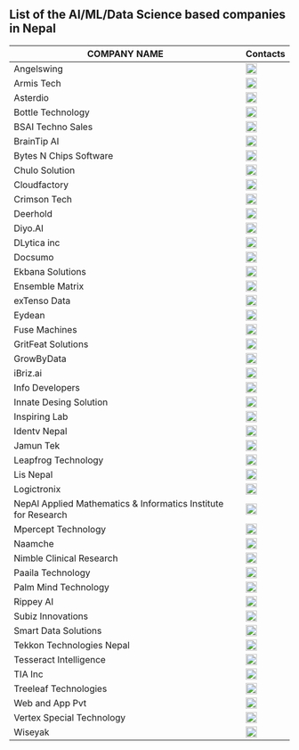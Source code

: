 ## List of the AI/ML/Data Science based companies in Nepal

| COMPANY NAME | Contacts |
|-------------|---------|
|	Angelswing	|	            <a href="https://www.linkedin.com/company/angelswing/" target="_blank"><img src="https://cdn.jsdelivr.net/gh/devicons/devicon@latest/icons/linkedin/linkedin-original.svg" width="20"/></a> 	|
|   Armis Tech |                <a href="https://www.linkedin.com/company/armistech/" target="_blank"><img src="https://cdn.jsdelivr.net/gh/devicons/devicon@latest/icons/linkedin/linkedin-original.svg" width="20"/></a>  |
|	Asterdio	|	            <a href="https://www.linkedin.com/company/asterdio/" target="_blank"><img src="https://cdn.jsdelivr.net/gh/devicons/devicon@latest/icons/linkedin/linkedin-original.svg" width="20"/></a> 		|
|	Bottle Technology	|	    <a href="https://www.linkedin.com/company/bottle-technology/" target="_blank"><img src="https://cdn.jsdelivr.net/gh/devicons/devicon@latest/icons/linkedin/linkedin-original.svg" width="20"/></a> 		|
|   BSAI Techno Sales   |       <a href="https://www.linkedin.com/company/bsaitechnosales/" target="_blank"><img src="https://cdn.jsdelivr.net/gh/devicons/devicon@latest/icons/linkedin/linkedin-original.svg" width="20"/></a>        |
|	BrainTip AI	|	            <a href="https://www.linkedin.com/company/braintip-ai/" target="_blank"><img src="https://cdn.jsdelivr.net/gh/devicons/devicon@latest/icons/linkedin/linkedin-original.svg" width="20"/></a> 		|
|	Bytes N Chips Software|	    <a href="https://www.linkedin.com/company/bytes-n-chips-software/" target="_blank"><img src="https://cdn.jsdelivr.net/gh/devicons/devicon@latest/icons/linkedin/linkedin-original.svg" width="20"/></a> 		|
|	Chulo Solution	|	        <a href="https://www.linkedin.com/company/chulo-solution/" target="_blank"><img src="https://cdn.jsdelivr.net/gh/devicons/devicon@latest/icons/linkedin/linkedin-original.svg" width="20"/></a> 		|
|	Cloudfactory	|	        <a href="https://www.linkedin.com/company/cloudfactory-com/" target="_blank"><img src="https://cdn.jsdelivr.net/gh/devicons/devicon@latest/icons/linkedin/linkedin-original.svg" width="20"/></a> 		|
|   Crimson Tech |              <a href="https://www.linkedin.com/company/crimson-tech-nepal/" target="_blank"><img src="https://cdn.jsdelivr.net/gh/devicons/devicon@latest/icons/linkedin/linkedin-original.svg" width="20"/></a>  |
|	Deerhold	|	            <a href="https://www.linkedin.com/company/deerhold/" target="_blank"><img src="https://cdn.jsdelivr.net/gh/devicons/devicon@latest/icons/linkedin/linkedin-original.svg" width="20"/></a> 		|
|	Diyo.AI	|	                <a href="https://www.linkedin.com/company/diyoai/" target="_blank"><img src="https://cdn.jsdelivr.net/gh/devicons/devicon@latest/icons/linkedin/linkedin-original.svg" width="20"/></a> 		|
|   DLytica inc |               <a href="https://www.linkedin.com/company/dlytica/" target="_blank"><img src="https://cdn.jsdelivr.net/gh/devicons/devicon@latest/icons/linkedin/linkedin-original.svg" width="20"/></a>  |
|	Docsumo	|	                <a href="https://www.linkedin.com/company/docsumoai/" target="_blank"><img src="https://cdn.jsdelivr.net/gh/devicons/devicon@latest/icons/linkedin/linkedin-original.svg" width="20"/></a> 		|
|	Ekbana Solutions	|	    <a href="https://www.linkedin.com/company/ekbana-solutions-pte--ltd/" target="_blank"><img src="https://cdn.jsdelivr.net/gh/devicons/devicon@latest/icons/linkedin/linkedin-original.svg" width="20"/></a> 		|
|	Ensemble Matrix	|	        <a href="https://www.linkedin.com/company/ensemblematrix/" target="_blank"><img src="https://cdn.jsdelivr.net/gh/devicons/devicon@latest/icons/linkedin/linkedin-original.svg" width="20"/></a> 		|
|	exTenso Data	|	        <a href="https://www.linkedin.com/company/extensodata/" target="_blank"><img src="https://cdn.jsdelivr.net/gh/devicons/devicon@latest/icons/linkedin/linkedin-original.svg" width="20"/></a> 		|
|	Eydean	|	                <a href="https://www.linkedin.com/company/eydeaninc/" target="_blank"><img src="https://cdn.jsdelivr.net/gh/devicons/devicon@latest/icons/linkedin/linkedin-original.svg" width="20"/></a> 		|
|	Fuse Machines	|	        <a href="https://www.linkedin.com/company/fusemachines/" target="_blank"><img src="https://cdn.jsdelivr.net/gh/devicons/devicon@latest/icons/linkedin/linkedin-original.svg" width="20"/></a> 		|
|	GritFeat Solutions	|	    <a href="https://www.linkedin.com/company/gritfeat-solutions/" target="_blank"><img src="https://cdn.jsdelivr.net/gh/devicons/devicon@latest/icons/linkedin/linkedin-original.svg" width="20"/></a> 		|
|	GrowByData	|	            <a href="https://www.linkedin.com/company/growbydata/" target="_blank"><img src="https://cdn.jsdelivr.net/gh/devicons/devicon@latest/icons/linkedin/linkedin-original.svg" width="20"/></a> 		|
|	iBriz.ai	|	            <a href="https://www.linkedin.com/company/ibriz-ai/" target="_blank"><img src="https://cdn.jsdelivr.net/gh/devicons/devicon@latest/icons/linkedin/linkedin-original.svg" width="20"/></a> 		|
|	Info Developers	|	        <a href="https://www.linkedin.com/company/infodevelopers-pvt-ltd/" target="_blank"><img src="https://cdn.jsdelivr.net/gh/devicons/devicon@latest/icons/linkedin/linkedin-original.svg" width="20"/></a> 		|
|   Innate Desing Solution|     <a href="https://www.linkedin.com/company/innate-design-solution-pvt-ltd/" target="_blank"><img src="https://cdn.jsdelivr.net/gh/devicons/devicon@latest/icons/linkedin/linkedin-original.svg" width="20"/></a>  |
|	Inspiring Lab	|	        <a href="https://www.linkedin.com/company/inspiring-lab/" target="_blank"><img src="https://cdn.jsdelivr.net/gh/devicons/devicon@latest/icons/linkedin/linkedin-original.svg" width="20"/></a> 		|
|   Identv Nepal    |           <a href="https://www.linkedin.com/company/identvnepal/" target="_blank"><img src="https://cdn.jsdelivr.net/gh/devicons/devicon@latest/icons/linkedin/linkedin-original.svg" width="20"/></a>        |
|   Jamun Tek |                 <a href="https://www.linkedin.com/company/jamuntek/" target="_blank"><img src="https://cdn.jsdelivr.net/gh/devicons/devicon@latest/icons/linkedin/linkedin-original.svg" width="20"/></a>  |
|	Leapfrog Technology	|	    <a href="https://www.linkedin.com/company/lftechnology/" target="_blank"><img src="https://cdn.jsdelivr.net/gh/devicons/devicon@latest/icons/linkedin/linkedin-original.svg" width="20"/></a> 		|
|	Lis Nepal	|	            <a href="https://www.linkedin.com/company/lis-nepal-pvt-ltd/" target="_blank"><img src="https://cdn.jsdelivr.net/gh/devicons/devicon@latest/icons/linkedin/linkedin-original.svg" width="20"/></a> 		|
|	Logictronix	|	            <a href="https://www.linkedin.com/company/logictronix/" target="_blank"><img src="https://cdn.jsdelivr.net/gh/devicons/devicon@latest/icons/linkedin/linkedin-original.svg" width="20"/></a> 		|
|   NepAl Applied Mathematics & Informatics Institute for Research | <a href="https://www.linkedin.com/company/naamiinepal/" target="_blank"><img src="https://cdn.jsdelivr.net/gh/devicons/devicon@latest/icons/linkedin/linkedin-original.svg" width="20"/></a>  |
|	Mpercept Technology	|	    <a href="https://www.linkedin.com/company/mpercept-technology/" target="_blank"><img src="https://cdn.jsdelivr.net/gh/devicons/devicon@latest/icons/linkedin/linkedin-original.svg" width="20"/></a> 		|
|   Naamche |                   <a href="https://www.linkedin.com/company/naamche/" target="_blank"><img src="https://cdn.jsdelivr.net/gh/devicons/devicon@latest/icons/linkedin/linkedin-original.svg" width="20"/></a>  |
|	Nimble Clinical Research|   <a href="https://www.linkedin.com/company/nimble-cr/" target="_blank"><img src="https://cdn.jsdelivr.net/gh/devicons/devicon@latest/icons/linkedin/linkedin-original.svg" width="20"/></a> 		|
|	Paaila Technology	|	    <a href="https://www.linkedin.com/company/paaila-technology/" target="_blank"><img src="https://cdn.jsdelivr.net/gh/devicons/devicon@latest/icons/linkedin/linkedin-original.svg" width="20"/></a> 		|
|   Palm Mind Technology |      <a href="https://www.linkedin.com/company/palm-mind-technology/" target="_blank"><img src="https://cdn.jsdelivr.net/gh/devicons/devicon@latest/icons/linkedin/linkedin-original.svg" width="20"/></a>  |
|	Rippey AI	|	            <a href="https://www.linkedin.com/company/rippey/" target="_blank"><img src="https://cdn.jsdelivr.net/gh/devicons/devicon@latest/icons/linkedin/linkedin-original.svg" width="20"/></a> 		|
|   Subiz Innovations |         <a href="https://subizinnovations.com.np/" target="_blank"><img src="https://icons-for-free.com/iff/png/256/world-131983800559438312.png" width="20"/></a> |
|   Smart Data Solutions |      <a href="https://www.linkedin.com/company/smart-data-solutions/life/smartlife/" target="_blank"><img src="https://cdn.jsdelivr.net/gh/devicons/devicon@latest/icons/linkedin/linkedin-original.svg" width="20"/></a>  |
|	Tekkon Technologies Nepal|	<a href="https://www.linkedin.com/company/tekkontech/" target="_blank"><img src="https://cdn.jsdelivr.net/gh/devicons/devicon@latest/icons/linkedin/linkedin-original.svg" width="20"/></a> 		|
|   Tesseract Intelligence |    <a href="https://www.linkedin.com/company/tesseract-intelligence/" target="_blank"><img src="https://cdn.jsdelivr.net/gh/devicons/devicon@latest/icons/linkedin/linkedin-original.svg" width="20"/></a>  |
|   TIA Inc |                   <a href="https://www.linkedin.com/company/taigroup/" target="_blank"><img src="https://cdn.jsdelivr.net/gh/devicons/devicon@latest/icons/linkedin/linkedin-original.svg" width="20"/></a>  |
|	Treeleaf Technologies	|	<a href="https://www.linkedin.com/company/treeleafai/" target="_blank"><img src="https://cdn.jsdelivr.net/gh/devicons/devicon@latest/icons/linkedin/linkedin-original.svg" width="20"/></a> 		|
|   Web and App Pvt |           <a href="https://www.linkedin.com/company/web-and-app-pvt-ltd/" target="_blank"><img src="https://cdn.jsdelivr.net/gh/devicons/devicon@latest/icons/linkedin/linkedin-original.svg" width="20"/></a>  |
|   Vertex Special Technology | <a href="https://www.linkedin.com/company/vertex-special-technologies/" target="_blank"><img src="https://cdn.jsdelivr.net/gh/devicons/devicon@latest/icons/linkedin/linkedin-original.svg" width="20"/></a>  |
|	Wiseyak	|	                <a href="https://www.linkedin.com/company/wiseyakinc/" target="_blank"><img src="https://cdn.jsdelivr.net/gh/devicons/devicon@latest/icons/linkedin/linkedin-original.svg" width="20"/></a> 		|
